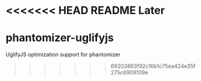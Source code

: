 <<<<<<< HEAD
README Later
=======
phantomizer-uglifyjs
====================

UglifyJS optimization support for phantomizer
>>>>>>> 69203863f92c16b1c75ea424e35f275c6909109e
